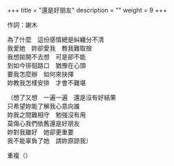 +++
title = "還是好朋友"
description = ""
weight = 9
+++

作詞：謝木

為了什麼　這份感情總是糾纏分不清  
我愛她　妳卻愛我　教我難取捨  
我想拋開不去想　可是卻不能  
到如今徘徊路口　猶豫在心頭  
要我怎麼辦　如何來抉擇  
妳教我怎樣安排　才會不難堪  

（想了又想　一遍一遍　還是沒有好結果  
只希望妳能了解我心意向誰  
妳我之間難相守　勉強沒有用  
莫傷心我們依舊還是好朋友  
妳對我雖好　她卻更重要  
我不能辜負了她　請妳原諒我）  

重複（）